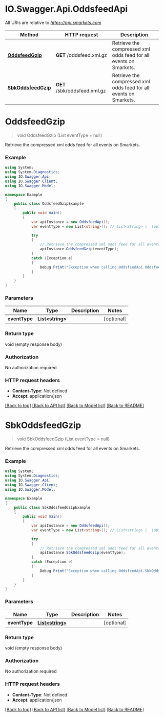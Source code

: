 # IO.Swagger.Api.OddsfeedApi

All URIs are relative to *https://api.smarkets.com*

Method | HTTP request | Description
------------- | ------------- | -------------
[**OddsfeedGzip**](OddsfeedApi.md#oddsfeedgzip) | **GET** /oddsfeed.xml.gz | Retrieve the compressed xml odds feed for all events on Smarkets.
[**SbkOddsfeedGzip**](OddsfeedApi.md#sbkoddsfeedgzip) | **GET** /sbk/oddsfeed.xml.gz | Retrieve the compressed xml odds feed for all events on Smarkets.

<a name="oddsfeedgzip"></a>
# **OddsfeedGzip**
> void OddsfeedGzip (List<string> eventType = null)

Retrieve the compressed xml odds feed for all events on Smarkets.

### Example
```csharp
using System;
using System.Diagnostics;
using IO.Swagger.Api;
using IO.Swagger.Client;
using IO.Swagger.Model;

namespace Example
{
    public class OddsfeedGzipExample
    {
        public void main()
        {
            var apiInstance = new OddsfeedApi();
            var eventType = new List<string>(); // List<string> |  (optional) 

            try
            {
                // Retrieve the compressed xml odds feed for all events on Smarkets.
                apiInstance.OddsfeedGzip(eventType);
            }
            catch (Exception e)
            {
                Debug.Print("Exception when calling OddsfeedApi.OddsfeedGzip: " + e.Message );
            }
        }
    }
}
```

### Parameters

Name | Type | Description  | Notes
------------- | ------------- | ------------- | -------------
 **eventType** | [**List&lt;string&gt;**](string.md)|  | [optional] 

### Return type

void (empty response body)

### Authorization

No authorization required

### HTTP request headers

 - **Content-Type**: Not defined
 - **Accept**: application/json

[[Back to top]](#) [[Back to API list]](../README.md#documentation-for-api-endpoints) [[Back to Model list]](../README.md#documentation-for-models) [[Back to README]](../README.md)
<a name="sbkoddsfeedgzip"></a>
# **SbkOddsfeedGzip**
> void SbkOddsfeedGzip (List<string> eventType = null)

Retrieve the compressed xml odds feed for all events on Smarkets.

### Example
```csharp
using System;
using System.Diagnostics;
using IO.Swagger.Api;
using IO.Swagger.Client;
using IO.Swagger.Model;

namespace Example
{
    public class SbkOddsfeedGzipExample
    {
        public void main()
        {
            var apiInstance = new OddsfeedApi();
            var eventType = new List<string>(); // List<string> |  (optional) 

            try
            {
                // Retrieve the compressed xml odds feed for all events on Smarkets.
                apiInstance.SbkOddsfeedGzip(eventType);
            }
            catch (Exception e)
            {
                Debug.Print("Exception when calling OddsfeedApi.SbkOddsfeedGzip: " + e.Message );
            }
        }
    }
}
```

### Parameters

Name | Type | Description  | Notes
------------- | ------------- | ------------- | -------------
 **eventType** | [**List&lt;string&gt;**](string.md)|  | [optional] 

### Return type

void (empty response body)

### Authorization

No authorization required

### HTTP request headers

 - **Content-Type**: Not defined
 - **Accept**: application/json

[[Back to top]](#) [[Back to API list]](../README.md#documentation-for-api-endpoints) [[Back to Model list]](../README.md#documentation-for-models) [[Back to README]](../README.md)
